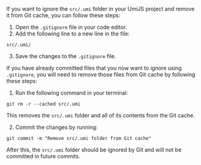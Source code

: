 If you want to ignore the `src/.umi` folder in your UmiJS project and remove it from Git cache, you can follow these steps:

1. Open the `.gitignore` file in your code editor.
2. Add the following line to a new line in the file:

```
src/.umi/
```

3. Save the changes to the `.gitignore` file.

If you have already committed files that you now want to ignore using `.gitignore`, you will need to remove those files from Git cache by following these steps:

1. Run the following command in your terminal:

```
git rm -r --cached src/.umi
```

This removes the `src/.umi` folder and all of its contents from the Git cache.

2. Commit the changes by running:

```
git commit -m "Remove src/.umi folder from Git cache"
```

After this, the `src/.umi` folder should be ignored by Git and will not be committed in future commits.